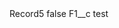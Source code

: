 <?xml version="1.0" encoding="UTF-8"?>
<CustomMetadata xmlns="http://soap.sforce.com/2006/04/metadata" xmlns:xsi="http://www.w3.org/2001/XMLSchema-instance" xmlns:xsd="http://www.w3.org/2001/XMLSchema">
    <label>Record5</label>
    <protected>false</protected>
    <values>
        <field>F1__c</field>
        <value xsi:type="xsd:string">test</value>
    </values>
</CustomMetadata>
